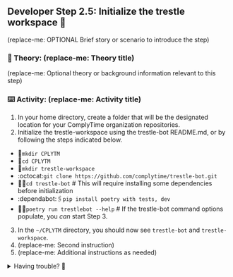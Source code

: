 ## Developer Step 2.5: Initialize the trestle workspace 🤖

(replace-me: OPTIONAL Brief story or scenario to introduce the step)

### 📖 Theory: (replace-me: Theory title)

<!-- GitHub-styled notifications can be used outside of ordered lists. Available options are: NOTE, IMPORTANT, WARNING, TIP, CAUTION -->
<!--
> [!NOTE]
> (Important note or additional information relevant to this section)
 -->

(replace-me: Optional theory or background information relevant to this step)

### ⌨️ Activity: (replace-me: Activity title)

1. In your home directory, create a folder that will be the designated location for your ComplyTime organization repositories.
2. Initialize the trestle-workspace using the trestle-bot README.md, or by following the steps indicated below.
- 📁`mkdir CPLYTM`
- 📂`cd CPLYTM`
- 📁`mkdir trestle-workspace`
- :octocat:`git clone https://github.com/complytime/trestle-bot.git`
- 📂🤖`cd trestle-bot` # This will require installing some dependencies before initialization
- :dependabot:🖇️`pip install poetry with tests, dev`
- 🏃🤖`poetry run trestlebot --help` # If the trestle-bot command options populate, you _can_ start Step 3.
3. In the `~/CPLYTM` directory, you should now see `trestle-bot` and `trestle-workspace`.
1. (replace-me: Second instruction)
1. (replace-me: Additional instructions as needed)

<details>
<summary>Having trouble? 🤷</summary><br/>

- (replace-me: Troubleshooting tip or hint)
- (replace-me: Additional troubleshooting tips as needed)

</details>
